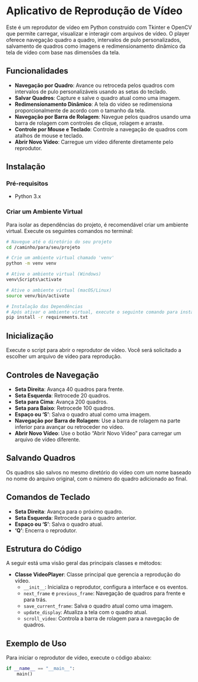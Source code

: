 # Aplicativo de Reprodução de Vídeo

Este é um reprodutor de vídeo em Python construído com Tkinter e OpenCV que permite carregar, visualizar e interagir com arquivos de vídeo. O player oferece navegação quadro a quadro, intervalos de pulo personalizados, salvamento de quadros como imagens e redimensionamento dinâmico da tela de vídeo com base nas dimensões da tela.

## Funcionalidades

- **Navegação por Quadro**: Avance ou retroceda pelos quadros com intervalos de pulo personalizáveis usando as setas do teclado.
- **Salvar Quadros**: Capture e salve o quadro atual como uma imagem.
- **Redimensionamento Dinâmico**: A tela do vídeo se redimensiona proporcionalmente de acordo com o tamanho da tela.
- **Navegação por Barra de Rolagem**: Navegue pelos quadros usando uma barra de rolagem com controles de clique, rolagem e arraste.
- **Controle por Mouse e Teclado**: Controle a navegação de quadros com atalhos de mouse e teclado.
- **Abrir Novo Vídeo**: Carregue um vídeo diferente diretamente pelo reprodutor.

## Instalação

### Pré-requisitos

- Python 3.x

### Criar um Ambiente Virtual

Para isolar as dependências do projeto, é recomendável criar um ambiente virtual. Execute os seguintes comandos no terminal:

```bash
# Navegue até o diretório do seu projeto
cd /caminho/para/seu/projeto

# Crie um ambiente virtual chamado 'venv'
python -m venv venv

# Ative o ambiente virtual (Windows)
venv\Scripts\activate

# Ative o ambiente virtual (macOS/Linux)
source venv/bin/activate

# Instalação das Dependências
# Após ativar o ambiente virtual, execute o seguinte comando para instalar as bibliotecas necessárias:
pip install -r requirements.txt
```

## Inicialização

Execute o script para abrir o reprodutor de vídeo. Você será solicitado a escolher um arquivo de vídeo para reprodução.

## Controles de Navegação

- **Seta Direita**: Avança 40 quadros para frente.
- **Seta Esquerda**: Retrocede 20 quadros.
- **Seta para Cima**: Avança 200 quadros.
- **Seta para Baixo**: Retrocede 100 quadros.
- **Espaço ou ‘S’**: Salva o quadro atual como uma imagem.
- **Navegação por Barra de Rolagem**: Use a barra de rolagem na parte inferior para avançar ou retroceder no vídeo.
- **Abrir Novo Vídeo**: Use o botão “Abrir Novo Vídeo” para carregar um arquivo de vídeo diferente.

## Salvando Quadros

Os quadros são salvos no mesmo diretório do vídeo com um nome baseado no nome do arquivo original, com o número do quadro adicionado ao final.

## Comandos de Teclado

- **Seta Direita**: Avança para o próximo quadro.
- **Seta Esquerda**: Retrocede para o quadro anterior.
- **Espaço ou ‘S’**: Salva o quadro atual.
- **‘Q’**: Encerra o reprodutor.

## Estrutura do Código

A seguir está uma visão geral das principais classes e métodos:

- **Classe VideoPlayer**: Classe principal que gerencia a reprodução do vídeo.
  - `__init__`: Inicializa o reprodutor, configura a interface e os eventos.
  - `next_frame` e `previous_frame`: Navegação de quadros para frente e para trás.
  - `save_current_frame`: Salva o quadro atual como uma imagem.
  - `update_display`: Atualiza a tela com o quadro atual.
  - `scroll_video`: Controla a barra de rolagem para a navegação de quadros.

## Exemplo de Uso

Para iniciar o reprodutor de vídeo, execute o código abaixo:

```python
if __name__ == "__main__":
    main()

